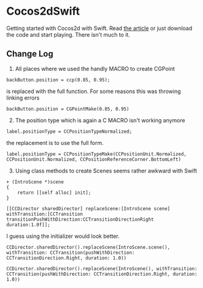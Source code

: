 Cocos2dSwift
============

Getting started with Cocos2d with Swift. Read [the article](http://whackylabs.com/rants/?p=1053) or just download the code and start playing. There isn't much to it.

Change Log
-----------

1. All places where we used the handly MACRO to create CGPoint
```[objc]
backButton.position = ccp(0.85, 0.95);
```
is replaced with the full function. For some reasons this was throwing linking errors
```
backButton.position = CGPointMake(0.85, 0.95)
```
2. The position type which is again a C MACRO isn't working anymore
```[objc]
label.positionType = CCPositionTypeNormalized;
```
the replacement is to use the full form.
```
label.positionType = CCPositionTypeMake(CCPositionUnit.Normalized, CCPositionUnit.Normalized, CCPositionReferenceCorner.BottomLeft)
```
3. Using class methods to create Scenes seems rather awkward with Swift
```[objc]
+ (IntroScene *)scene
{
    return [[self alloc] init];
}
```
```[objc]
[[CCDirector sharedDirector] replaceScene:[IntroScene scene] withTransition:[CCTransition transitionPushWithDirection:CCTransitionDirectionRight duration:1.0f]];
```
I guess using the initializer would look better. 
```
CCDirector.sharedDirector().replaceScene(IntroScene.scene(), withTransition: CCTransition(pushWithDirection: CCTransitionDirection.Right, duration: 1.0))
```
```
CCDirector.sharedDirector().replaceScene(IntroScene(), withTransition: CCTransition(pushWithDirection: CCTransitionDirection.Right, duration: 1.0))
```